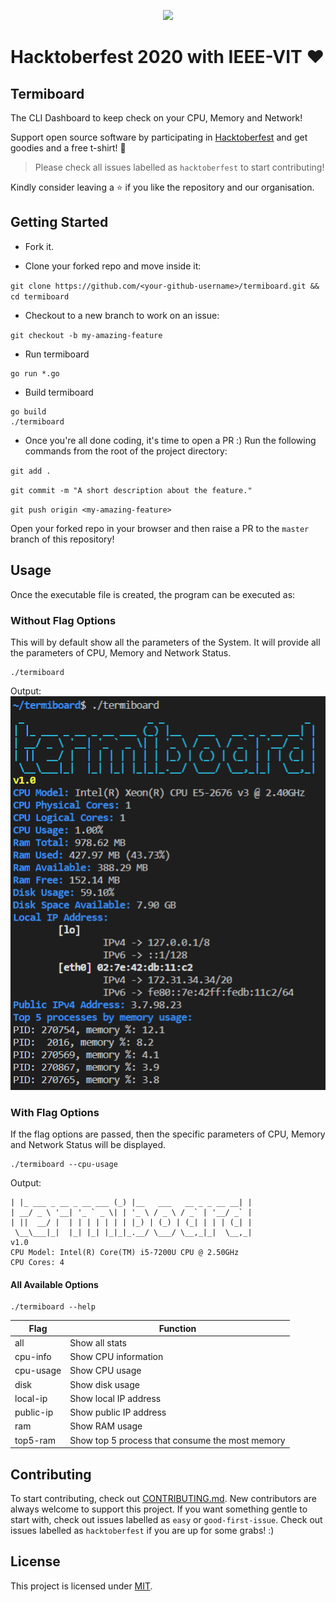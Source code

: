 <p align="center"><img width="40%" src="https://hacktoberfest.digitalocean.com/assets/HF-full-logo-b05d5eb32b3f3ecc9b2240526104cf4da3187b8b61963dd9042fdc2536e4a76c.svg"/></p>

# Hacktoberfest 2020 with IEEE-VIT :heart:
## Termiboard
The CLI Dashboard to keep check on your CPU, Memory and Network!

Support open source software by participating in [Hacktoberfest](https://hacktoberfest.digitalocean.com) and get goodies and a free t-shirt! :yellow_heart:

> Please check all issues labelled as `hacktoberfest` to start contributing!

Kindly consider leaving a :star: if you like the repository and our organisation.

## Getting Started
* Fork it.

* Clone your forked repo and move inside it:

`git clone https://github.com/<your-github-username>/termiboard.git && cd termiboard`

* Checkout to a new branch to work on an issue:

`git checkout -b my-amazing-feature`

* Run termiboard

```console
go run *.go
```

* Build termiboard
```console
go build
./termiboard
```


* Once you're all done coding, it's time to open a PR :)
Run the following commands from the root of the project directory:

`git add .`

`git commit -m "A short description about the feature."`

`git push origin <my-amazing-feature>`

Open your forked repo in your browser and then raise a PR to the `master` branch of this repository!

## Usage
Once the executable file is created, the program can be executed as:

### Without Flag Options
This will by default show all the parameters of the System. It will provide all the parameters of CPU, Memory and Network Status.
```console
./termiboard
```
Output:
![Alt text](images/CompleteOutput.png)
### With Flag Options
If the flag options are passed, then the specific parameters of CPU, Memory and Network Status will be displayed.
```console
./termiboard --cpu-usage
```
Output:
```console
| |_ ___ _ __ _ __ ___ (_) |__   ___   __ _ _ __ __| |
| __/ _ \ '__| '_ ` _ \| | '_ \ / _ \ / _` | '__/ _` |
| ||  __/ |  | | | | | | | |_) | (_) | (_| | | | (_| |
 \__\___|_|  |_| |_| |_|_|_.__/ \___/ \__,_|_|  \__,_|
v1.0
CPU Model: Intel(R) Core(TM) i5-7200U CPU @ 2.50GHz
CPU Cores: 4
```
#### All Available Options
```console
./termiboard --help
```
| Flag      | Function                                        |
|-----------|-------------------------------------------------|
| all       | Show all stats                                  |
| cpu-info  | Show CPU information                            |
| cpu-usage | Show CPU usage                                  |
| disk      | Show disk usage                                 |
| local-ip  | Show local IP address                           |
| public-ip | Show public IP address                          |
| ram       | Show RAM usage                                  |
| top5-ram  | Show top 5 process that consume the most memory |

## Contributing
To start contributing, check out [CONTRIBUTING.md](https://github.com/IEEE-VIT/termiboard/blob/master/CONTRIBUTING.md). New contributors are always welcome to support this project. If you want something gentle to start with, check out issues labelled as `easy` or `good-first-issue`. Check out issues labelled as `hacktoberfest` if you are up for some grabs! :)

## License
This project is licensed under [MIT](https://github.com/IEEE-VIT/termiboard/blob/master/LICENSE).
